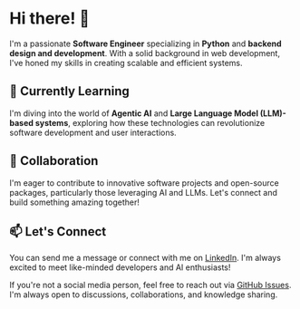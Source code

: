 # Hi there! 👋

I'm a passionate **Software Engineer** specializing in **Python** and **backend design and development**. With a solid background in web development, I've honed my skills in creating scalable and efficient systems.

## 🌱 Currently Learning

I'm diving into the world of **Agentic AI** and **Large Language Model (LLM)-based systems**, exploring how these technologies can revolutionize software development and user interactions.

## 🤝 Collaboration

I'm eager to contribute to innovative software projects and open-source packages, particularly those leveraging AI and LLMs. Let's connect and build something amazing together!

## 📫 Let's Connect

You can send me a message or connect with me on [LinkedIn](https://www.linkedin.com/in/hrahmadi71). I'm always excited to meet like-minded developers and AI enthusiasts!

If you're not a social media person, feel free to reach out via [GitHub Issues](https://github.com/hrahmad71/hrahmadi71/issues). I'm always open to discussions, collaborations, and knowledge sharing.
